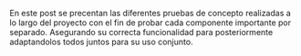En este post se precentan las diferentes pruebas de concepto realizadas a lo largo del proyecto con el fin de probar cada componente importante por separado. Asegurando su correcta funcionalidad para posteriormente adaptandolos todos juntos para su uso conjunto.
